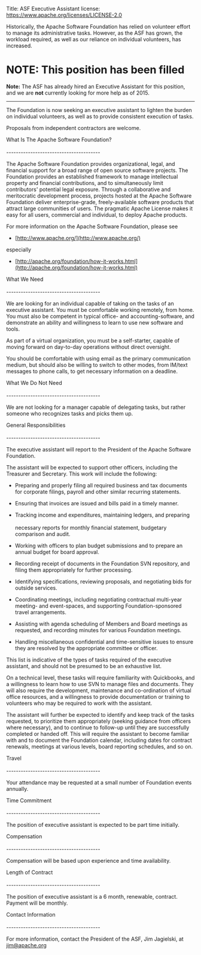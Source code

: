 Title: ASF Executive Assistant
license: https://www.apache.org/licenses/LICENSE-2.0

Historically, the Apache Software Foundation has relied on volunteer effort
to manage its administrative tasks. However, as the ASF has grown, the
workload required, as well as our reliance on individual volunteers, has
increased.

# NOTE: This position has been filled #

**Note:** The ASF has already hired an Executive Assistant for this position, and 
we are **not** currently looking for more help as of 2015. 

<hr/>
The Foundation is now seeking an executive assistant to lighten the burden
on individual volunteers, as well as to provide consistent execution of
tasks.

Proposals from independent contractors are welcome.

What Is The Apache Software
Foundation?<br></br>---------------------------------------

The Apache Software Foundation provides organizational, legal, and
financial support for a broad range of open source software projects. The
Foundation provides an established framework to manage intellectual
property and financial contributions, and to simultaneously limit
contributors' potential legal exposure. Through a collaborative and
meritocratic development process, projects hosted at the Apache Software
Foundation deliver enterprise-grade, freely-available software products
that attract large communities of users. The pragmatic Apache License makes
it easy for all users, commercial and individual, to deploy Apache
products.

For more information on the Apache Software Foundation, please see

* [http://www.apache.org/](http://www.apache.org/) 

especially

* [http://apache.org/foundation/how-it-works.html](http://apache.org/foundation/how-it-works.html) 

What We Need<br></br>---------------------------------------

We are looking for an individual capable of taking on the tasks of an
executive assistant. You must be comfortable working remotely, from home.
You must also be competent in typical office- and accounting-software, and
demonstrate an ability and willingness to learn to use new software and
tools.

As part of a virtual organization, you must be a self-starter, capable of
moving forward on day-to-day operations without direct oversight.

You should be comfortable with using email as the primary communication
medium, but should also be willing to switch to other modes, from IM/text
messages to phone calls, to get necessary information on a deadline.

What We Do Not Need<br></br>---------------------------------------

We are not looking for a manager capable of delegating tasks, but rather
someone who recognizes tasks and picks them up.

General Responsibilities<br></br>---------------------------------------

The executive assistant will report to the President of the Apache Software
Foundation.

The assistant will be expected to support other officers, including the
Treasurer and Secretary. This work will include the following:

- Preparing and properly filing all required business and tax documents for
corporate filings, payroll and other similar recurring statements.

- Ensuring that invoices are issued and bills paid in a timely manner.

- Tracking income and expenditures, maintaining ledgers, and
preparing<br></br>necessary reports for monthly financial statement,
budgetary comparison and audit.

- Working with officers to plan budget submissions and to prepare an annual
budget for board approval.

- Recording receipt of documents in the Foundation SVN repository, and
filing them appropriately for further processing.

- Identifying specifications, reviewing proposals, and negotiating bids for
outside services.

- Coordinating meetings, including negotiating contractual multi-year
meeting- and event-spaces, and supporting Foundation-sponsored travel
arrangements.

- Assisting with agenda scheduling of Members and Board meetings as
requested, and recording minutes for various Foundation meetings.

- Handling miscellaneous confidential and time-sensitive issues to ensure
they are resolved by the appropriate committee or officer.

This list is indicative of the types of tasks required of the executive
assistant, and should not be presumed to be an exhaustive list.

On a technical level, these tasks will require familiarity with Quickbooks,
and a willingness to learn how to use SVN to manage files and documents.
They will also require the development, maintenance and co-ordination of
virtual office resources, and a willingness to provide documentation or
training to volunteers who may be required to work with the assistant.

The assistant will further be expected to identify and keep track of the
tasks requested, to prioritize them appropriately (seeking guidance from
officers where necessary), and to continue to follow-up until they are
successfully completed or handed off. This will require the assistant to
become familiar with and to document the Foundation calendar, including
dates for contract renewals, meetings at various levels, board reporting
schedules, and so on.

Travel<br></br>---------------------------------------

Your attendance may be requested at a small number of Foundation events
annually.

Time Commitment<br></br>---------------------------------------

The position of executive assistant is expected to be part time initially.

Compensation<br></br>---------------------------------------

Compensation will be based upon experience and time availability.

Length of Contract<br></br>---------------------------------------

The position of executive assistant is a 6 month, renewable, contract.
Payment will be monthly.

Contact Information<br></br>---------------------------------------

For more information, contact the President of the ASF, Jim Jagielski, at
[jim@apache.org](mailto:jim@apache.org) 

